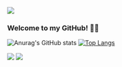 
<img src="https://user-images.githubusercontent.com/77508540/167272164-8695e05f-e8ec-4d6e-831e-5be0a8577da2.png">

### Welcome to my GitHub! 👋👋

![Anurag's GitHub stats](https://github-readme-stats.vercel.app/api?username=dimeskigj&show_icons=true&theme=tokyonight)
[![Top Langs](https://github-readme-stats.vercel.app/api/top-langs/?username=dimeskigj&layout=compact&theme=tokyonight)](https://github.com/dimeskigj/github-readme-stats)

<img src="https://github-readme-stats.vercel.app/api?username=dimeskigj&show_icons=true&theme=tokyonight" align="center">
<img src="https://github-readme-stats.vercel.app/api/top-langs/?username=dimeskigj&layout=compact&theme=tokyonight" align="center">
<!--
**dimeskigj/dimeskigj** is a ✨ _special_ ✨ repository because its `README.md` (this file) appears on your GitHub profile.

Here are some ideas to get you started:

- 🔭 I’m currently working on ...
- 🌱 I’m currently learning ...
- 👯 I’m looking to collaborate on ...
- 🤔 I’m looking for help with ...
- 💬 Ask me about ...
- 📫 How to reach me: ...
- 😄 Pronouns: ...
- ⚡ Fun fact: ...
-->
